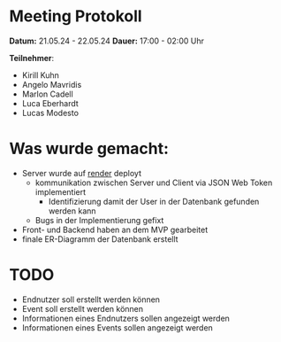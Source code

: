 # Meeting Protokoll 

**Datum:** 21.05.24 - 22.05.24
**Dauer:** 17:00 - 02:00 Uhr

**Teilnehmer**: 
* Kirill Kuhn
* Angelo Mavridis 
* Marlon Cadell
* Luca Eberhardt
* Lucas Modesto

# Was wurde gemacht:
* Server wurde auf [render](render.com) deployt
  * kommunikation zwischen Server und Client via JSON Web Token implementiert
    * Identifizierung damit der User in der Datenbank gefunden werden kann
  * Bugs in der Implementierung gefixt
* Front- und Backend haben an dem MVP gearbeitet
* finale ER-Diagramm der Datenbank erstellt

# TODO
* Endnutzer soll erstellt werden können
* Event soll erstellt werden können
* Informationen eines Endnutzers sollen angezeigt werden
* Informationen eines Events sollen angezeigt werden